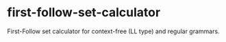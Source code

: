 # first-follow-set-calculator
First-Follow set calculator for context-free (LL type) and regular grammars.
